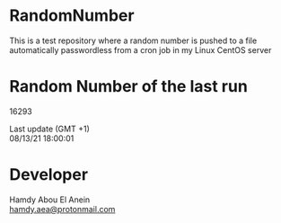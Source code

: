 # RandomNumber    
This is a test repository where a random number is pushed to a file automatically passwordless from a cron job in my Linux CentOS server    
# Random Number of the last run   
16293
      
Last update (GMT +1)    
08/13/21 18:00:01
# Developer    
Hamdy Abou El Anein   
hamdy.aea@protonmail.com
